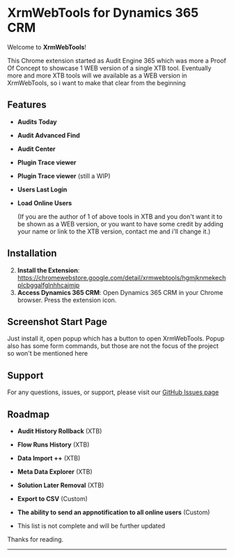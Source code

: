 # XrmWebTools for Dynamics 365 CRM

Welcome to **XrmWebTools**!

This Chrome extension started as Audit Engine 365 which was more a Proof Of Concept to showcase 1 WEB version of a single XTB tool.
Eventually more and more XTB tools will we available as a WEB version in XrmWebTools, so i want to make that clear from the beginning

## Features

- **Audits Today**
- **Audit Advanced Find**
- **Audit Center** 
- **Plugin Trace viewer**
- **Plugin Trace viewer** (still a WIP)
- **Users Last Login**
- **Load Online Users**

  (If you are the author of 1 of above tools in XTB and you don't want it to be shown as a WEB version, or you want to have some credit by adding your name or link to the XTB version, contact me and i'll change it.)

## Installation

2. **Install the Extension**: https://chromewebstore.google.com/detail/xrmwebtools/hgmjknmekechplcbggalfglnhhcajmjp
3. **Access Dynamics 365 CRM**: Open Dynamics 365 CRM in your Chrome browser. Press the extension icon.

## Screenshot Start Page
Just install it, open popup which has a button to open XrmWebTools.
Popup also has some form commands, but those are not the focus of the project so won't be mentioned here

## Support

For any questions, issues, or support, please visit our [GitHub Issues page](https://github.com/XrmWebTools/XrmWebTools/issues)

## Roadmap

- **Audit History Rollback** (XTB)
- **Flow Runs History** (XTB)
- **Data Import ++** (XTB)
- **Meta Data Explorer** (XTB)
- **Solution Later Removal** (XTB)

- **Export to CSV** (Custom)
- **The ability to send an appnotification to all online users** (Custom)
- This list is not complete and will be further updated

Thanks for reading.

---

